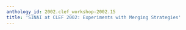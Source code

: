 ```yaml
---
anthology_id: 2002.clef_workshop-2002.15
title: 'SINAI at CLEF 2002: Experiments with Merging Strategies'
---
```

